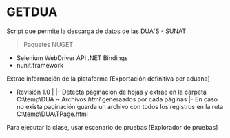 # GETDUA
Script que permite la descarga de datos de las DUA´S - SUNAT

> Paquetes NUGET
- Selenium WebDriver API .NET Bindings
- nunit.framework

Extrae información de la plataforma [Exportación definitiva por aduana]
- Revisión 1.0
|
|- Detecta paginación de hojas y extrae en la carpeta C:\temp\DUA ~ Archivos *html* generaados por cada páginas
|- En caso no exista paginación guarda un archivo con todos los registros en la ruta C:\temp\DUA\TPage.html

Para ejecutar la clase, usar escenario de pruebas [Explorador de pruebas]
